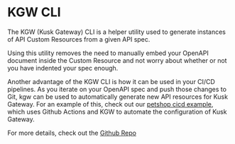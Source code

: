 # KGW CLI
The KGW (Kusk Gateway) CLI is a helper utility used to generate instances of API Custom Resources
from a given API spec.

Using this utility removes the need to manually embed your OpenAPI document inside the Custom Resource and not worry about whether or not you have indented your spec enough.

Another advantage of the KGW CLI is how it can be used in your CI/CD pipelines. As you iterate on your OpenAPI spec and push those changes to Git, kgw can be used to automatically generate new API resources for Kusk Gateway. For an example of this, check out our [petshop cicd example](https://github.com/kubeshop/petshop-kusk-cicd), which uses Github Actions and KGW to automate the configuration of Kusk Gateway.

For more details, check out the [Github Repo](https://github.com/kubeshop/kgw)
